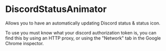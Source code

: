 # DiscordStatusAnimator
Allows you to have an automatically updating Discord status &amp; status icon.


To use you must know what your discord authorization token is, you can find this by using an HTTP proxy, or using the "Network" tab in the Google Chrome inspector.
